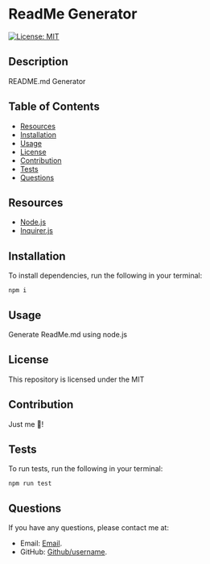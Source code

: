 # ReadMe Generator
    
[![License: MIT](https://img.shields.io/badge/License-MIT-yellow.svg)](https://opensource.org/licenses/MIT)
    
## Description

README.md Generator

## Table of Contents

* [Resources](#resources)
* [Installation](#installation)
* [Usage](#usage)
* [License](#license)
* [Contribution](#contribution)
* [Tests](#tests)
* [Questions](#questions)
    

## Resources

* [Node.js](https://nodejs.org/)
* [Inquirer.js](https://www.npmjs.com/package/inquirer)
    
## Installation 

To install dependencies, run the following in your terminal:

`
npm i
`

## Usage

Generate ReadMe.md using node.js

## License

This repository is licensed under the MIT

## Contribution

Just me 🙂!

## Tests

To run tests, run the following in your terminal:

`
npm run test
`

## Questions

If you have any questions, please contact me at: 
* Email: [Email](mailto:Email). 
* GitHub: [Github/username](Github/username).
     
